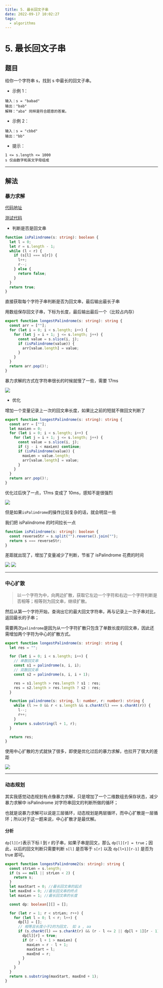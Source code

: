 ```yaml
---
title: 5. 最长回文子串
date: 2022-09-17 10:02:27
tags:
  - algorithms
---
```


# 5. 最长回文子串

## 题目

给你一个字符串 s，找到 s 中最长的回文子串。

- 示例 1：

```
输入：s = "babad"
输出："bab"
解释："aba" 同样是符合题意的答案。
```

- 示例 2：

```
输入：s = "cbbd"
输出："bb"
```

- 提示：

```
1 <= s.length <= 1000
s 仅由数字和英文字母组成
```

---

## 解法

### 暴力求解

[代码地址](https://github.com/shellingfordly/algorithms/blob/master/src/5_longestPalindrome/longestPalindrome.ts)

[测试代码](https://github.com/shellingfordly/algorithms/blob/master/src/5_longestPalindrome/longestPalindrome.spec.ts)

- 判断是否是回文串

```ts
function isPalindrome(s: string): boolean {
  let l = 0;
  let r = s.length - 1;
  while (l < r) {
    if (s[l] === s[r]) {
      l++;
      r--;
    } else {
      return false;
    }
  }
  return true;
}
```

直接获取每个字符子串判断是否为回文串，最后输出最长子串

用数组保存回文子串，下标为长度，最后输出最后一个（比较占内存）

```ts
export function longestPalindrome(s: string): string {
  const arr = [""];
  for (let i = 0; i < s.length; i++) {
    for (let j = i + 1; j <= s.length; j++) {
      const value = s.slice(i, j);
      if (isPalindrome(value)) {
        arr[value.length] = value;
      }
    }
  }
  return arr.pop()!;
}
```

暴力求解的方式在字符串很长的时候就慢了一些，需要 17ms

![](2022-07-27-16-57-48.png)

- 优化

增加一个变量记录上一次的回文串长度，如果比之前的短就不做回文判断了

```ts
export function longestPalindrome(s: string): string {
  const arr = [""];
  let maxLen = 0;
  for (let i = 0; i < s.length; i++) {
    for (let j = i + 1; j <= s.length; j++) {
      const value = s.slice(i, j);
      if (j - i < maxLen) continue;
      if (isPalindrome(value)) {
        maxLen = value.length;
        arr[value.length] = value;
      }
    }
  }
  return arr.pop()!;
}
```

优化过后快了一点，17ms 变成了 10ms，感知不是很强烈

![](2022-07-27-16-58-56.png)

但是如果`isPalindrome`的操作比较复杂的话，就会明显一些

我们把 isPalindrome 的时间拉长一点

```ts
function isPalindrome(s: string): boolean {
  const reverseStr = s.split("").reverse().join("");
  return s === reverseStr;
}
```

差距就出现了，增加了变量减少了判断，节省了 isPalindrome 花费的时间

![](2022-07-27-16-52-18.png)
![](2022-07-27-16-53-00.png)

---

### 中心扩散

> 以一个字符为中，向两边扩散，获取它左边一个字符和右边一个字符判断是否相等；相等则为回文串，继续扩散。

然后从第一个字符开始，查询出它的最大回文字符串，再与记录上一次子串对比，返回最长的子串；

需要两次`palindrome`是因为从一个字符扩散只包含了单数长度的回文串，因此还需增加两个字符为中心的扩散方式。

```ts
export function longestPalindrome(s: string): string {
  let res = "";

  for (let i = 0; i < s.length; i++) {
    // 单数回文串
    const s1 = palindrome(s, i, i);
    // 双数回文串
    const s2 = palindrome(s, i, i + 1);

    res = s1.length > res.length ? s1 : res;
    res = s2.length > res.length ? s2 : res;
  }

  function palindrome(s: string, l: number, r: number): string {
    while (l >= 0 && r < s.length && s.charAt(l) === s.charAt(r)) {
      l--;
      r++;
    }
    return s.substring(l + 1, r);
  }

  return res;
}
```

使用中心扩散的方式就快了很多，即使是优化过后的暴力求解，也拉开了很大的差距

![](2022-07-27-17-24-17.png)

---

### 动态规划

其实我感觉动态规划有点像暴力求解，只是增加了一个二维数组去保存状态，减少暴力求解中 isPalindrome 对字符串回文的判断所做的循环；

也就是说暴力求解可以说是三层循环，动态规划是两层循环，而中心扩散是一层循环；所以对于这一题来说，中心扩散才是最优解。

#### 分析

`dp[l][r]`表示下标 l 到 r 的子串，如果子串是回文，那么 `dp[l][r] = true`；因此，以后的回文判断只需要判断 `s[l]` 是否等于 `s[r]` 以及 `dp[l+1][r-1]` 是否为 true 即可。

```ts
export function longestPalindrome2(s: string): string {
  const strLen = s.length;
  if (s == null || strLen < 2) {
    return s;
  }
  let maxStart = 0; //最长回文串的起点
  let maxEnd = 0; //最长回文串的终点
  let maxLen = 1; //最长回文串的长度

  const dp: boolean[][] = [];

  for (let r = 1; r < strLen; r++) {
    for (let l = 0; l < r; l++) {
      dp[l] = [];
      // 相等且长度小于2的为回文， 如 a , aa
      if (s.charAt(l) == s.charAt(r) && (r - l <= 2 || dp[l + 1][r - 1])) {
        dp[l][r] = true;
        if (r - l + 1 > maxLen) {
          maxLen = r - l + 1;
          maxStart = l;
          maxEnd = r;
        }
      }
    }
  }
  return s.substring(maxStart, maxEnd + 1);
}
```
